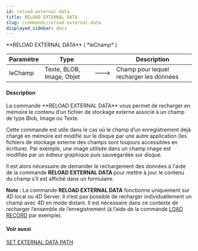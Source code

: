 ```yaml
---
id: reload-external-data
title: RELOAD EXTERNAL DATA
slug: /commands/reload-external-data
displayed_sidebar: docs
---
```


<!--REF #_command_.RELOAD EXTERNAL DATA.Syntax-->**RELOAD EXTERNAL DATA** ( *leChamp* )<!-- END REF-->
<!--REF #_command_.RELOAD EXTERNAL DATA.Params-->
| Paramètre | Type |  | Description |
| --- | --- | --- | --- |
| leChamp | Texte, BLOB, Image, Objet | &#x1F852; | Champ pour lequel recharger les données |

<!-- END REF-->

#### Description 

<!--REF #_command_.RELOAD EXTERNAL DATA.Summary-->La commande **RELOAD EXTERNAL DATA** vous permet de recharger en mémoire le contenu d’un fichier de stockage externe associé à un champ de type Blob, Image ou Texte.<!-- END REF-->

Cette commande est utile dans le cas où le champ d’un enregistrement déjà chargé en mémoire est modifié sur le disque par une autre application (les fichiers de stockage externe des champs sont toujours accessibles en écriture). Par exemple, une image utilisée dans un champ image est modifiée par un éditeur graphique puis sauvegardée sur disque.

Il est alors nécessaire de demander le rechargement des données à l'aide de la commande **RELOAD EXTERNAL DATA** pour mettre à jour le contenu du champ s’il est affiché dans un formulaire.

**Note :** La commande **RELOAD EXTERNAL DATA** fonctionne uniquement sur 4D local ou 4D Server. Il n’est pas possible de recharger individuellement un champ avec 4D en mode distant. Il est nécessaire dans ce contexte de recharger l’ensemble de l’enregistrement (à l’aide de la commande [LOAD RECORD](load-record.md) par exemple).

#### Voir aussi 

[SET EXTERNAL DATA PATH](set-external-data-path.md)  